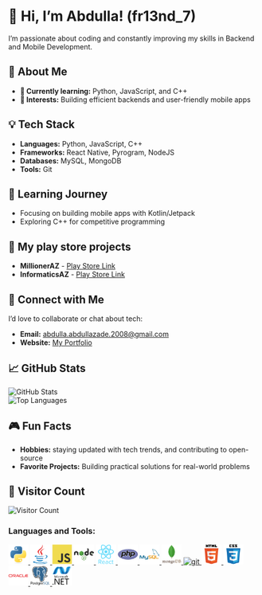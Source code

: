 # 👋 Hi, I’m Abdulla! (fr13nd_7)  
I’m passionate about coding and constantly improving my skills in Backend and Mobile Development.

## 🌟 About Me  
- **🔭 Currently learning:** Python, JavaScript, and C++  
- **🚀 Interests:** Building efficient backends and user-friendly mobile apps

## 💡 Tech Stack  
- **Languages:** Python, JavaScript, C++  
- **Frameworks:** React Native, Pyrogram, NodeJS
- **Databases:** MySQL, MongoDB  
- **Tools:** Git

## 🌱 Learning Journey  
- Focusing on building mobile apps with Kotlin/Jetpack 
- Exploring C++ for competitive programming


## 👾 My play store projects
- **MillionerAZ** - [Play Store Link](https://play.google.com/store/apps/details?id=com.fr13nd_7.MillionerAZ&hl=en)
- **InformaticsAZ** - [Play Store Link](https://play.google.com/store/apps/details?id=com.fr13nd_7.InformaticsAZ&hl=en)
## 💬 Connect with Me  
I’d love to collaborate or chat about tech:  
- **Email:** [abdulla.abdullazade.2008@gmail.com](mailto:abdulla.abdullazade.2008@gmail.com)  
- **Website:** [My Portfolio](https://abdulla-abdullazade.vercel.app/)

## 📈 GitHub Stats  
![GitHub Stats](https://github-readme-stats.vercel.app/api?username=abdullaabdullazade&show_icons=true&theme=radical)  
![Top Languages](https://github-readme-stats.vercel.app/api/top-langs/?username=abdullaabdullazade&layout=compact&theme=tokyonight)

## 🎮 Fun Facts  
- **Hobbies:**  staying updated with tech trends, and contributing to open-source  
- **Favorite Projects:** Building practical solutions for real-world problems

## 👥 Visitor Count  
![Visitor Count](https://komarev.com/ghpvc/?username=abdullaabdullazade)


<h3 align="left">Languages and Tools:</h3>
<p align="left"> 
  <a href="https://www.python.org" target="_blank" rel="noreferrer"> 
    <img src="https://raw.githubusercontent.com/devicons/devicon/master/icons/python/python-original.svg" alt="python" width="40" height="40"/> 
  </a> 
  <a href="https://www.java.com" target="_blank" rel="noreferrer"> 
    <img src="https://raw.githubusercontent.com/devicons/devicon/master/icons/java/java-original.svg" alt="java" width="40" height="40"/> 
  </a> 
  <a href="https://developer.mozilla.org/en-US/docs/Web/JavaScript" target="_blank" rel="noreferrer"> 
    <img src="https://raw.githubusercontent.com/devicons/devicon/master/icons/javascript/javascript-original.svg" alt="javascript" width="40" height="40"/> 
  </a> 
  <a href="https://nodejs.org/en/" target="_blank" rel="noreferrer"> 
    <img src="https://raw.githubusercontent.com/devicons/devicon/master/icons/nodejs/nodejs-original-wordmark.svg" alt="nodejs" width="40" height="40"/> 
  </a> 
  <a href="https://reactnative.dev/" target="_blank" rel="noreferrer"> 
    <img src="https://raw.githubusercontent.com/devicons/devicon/master/icons/react/react-original-wordmark.svg" alt="react" width="40" height="40"/> 
  </a> 
  <a href="https://www.php.net" target="_blank" rel="noreferrer"> 
    <img src="https://raw.githubusercontent.com/devicons/devicon/master/icons/php/php-original.svg" alt="php" width="40" height="40"/> 
  </a> 
  <a href="https://www.mysql.com/" target="_blank" rel="noreferrer"> 
    <img src="https://raw.githubusercontent.com/devicons/devicon/master/icons/mysql/mysql-original-wordmark.svg" alt="mysql" width="40" height="40"/> 
  </a> 
  <a href="https://www.mongodb.com/" target="_blank" rel="noreferrer"> 
    <img src="https://raw.githubusercontent.com/devicons/devicon/master/icons/mongodb/mongodb-original-wordmark.svg" alt="mongodb" width="40" height="40"/> 
  </a> 
  <a href="https://git-scm.com/" target="_blank" rel="noreferrer"> 
    <img src="https://www.vectorlogo.zone/logos/git-scm/git-scm-icon.svg" alt="git" width="40" height="40"/> 
  </a> 
  <a href="https://www.w3.org/html/" target="_blank" rel="noreferrer"> 
    <img src="https://raw.githubusercontent.com/devicons/devicon/master/icons/html5/html5-original-wordmark.svg" alt="html5" width="40" height="40"/> 
  </a> 
  <a href="https://www.w3schools.com/css/" target="_blank" rel="noreferrer"> 
    <img src="https://raw.githubusercontent.com/devicons/devicon/master/icons/css3/css3-original-wordmark.svg" alt="css3" width="40" height="40"/> 
  </a> 
  <a href="https://www.oracle.com/" target="_blank" rel="noreferrer"> 
    <img src="https://raw.githubusercontent.com/devicons/devicon/master/icons/oracle/oracle-original.svg" alt="oracle" width="40" height="40"/> 
  </a> 
  <a href="https://www.postgresql.org" target="_blank" rel="noreferrer"> 
    <img src="https://raw.githubusercontent.com/devicons/devicon/master/icons/postgresql/postgresql-original-wordmark.svg" alt="postgresql" width="40" height="40"/> 
  </a> 
  <a href="https://dotnet.microsoft.com/" target="_blank" rel="noreferrer"> 
    <img src="https://raw.githubusercontent.com/devicons/devicon/master/icons/dot-net/dot-net-original-wordmark.svg" alt="dotnet" width="40" height="40"/> 
  </a> 
</p>


